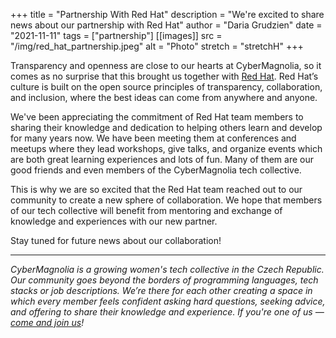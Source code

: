 +++
title = "Partnership With Red Hat"
description = "We're excited to share news about our partnership with Red Hat"
author = "Daria Grudzien"
date = "2021-11-11"
tags = ["partnership"]
[[images]]
  src = "/img/red_hat_partnership.jpeg"
  alt = "Photo"
  stretch = "stretchH"
+++

Transparency and openness are close to our hearts at CyberMagnolia, so it comes as no surprise that this brought us together with [Red Hat](https://www.redhat.com). Red Hat’s culture is built on the open source principles of transparency, collaboration, and inclusion, where the best ideas can come from anywhere and anyone.

We've been appreciating the commitment of Red Hat team members to sharing their knowledge and dedication to helping others learn and develop for many years now. We have been meeting them at conferences and meetups where they lead workshops, give talks, and organize events which are both great learning experiences and lots of fun. Many of them are our good friends and even members of the CyberMagnolia tech collective.

This is why we are so excited that the Red Hat team reached out to our community to create a new sphere of collaboration. We hope that members of our tech collective will benefit from mentoring and exchange of knowledge and experiences with our new partner.

Stay tuned for future news about our collaboration!

----

*CyberMagnolia is a growing women's tech collective in the Czech Republic. Our community goes beyond the borders of programming languages, tech stacks or job descriptions. We’re there for each other creating a space in which every member feels confident asking hard questions, seeking advice, and offering to share their knowledge and experience. If you're one of us — [come and join us](https://cybermagnolia.com/join/)!*
